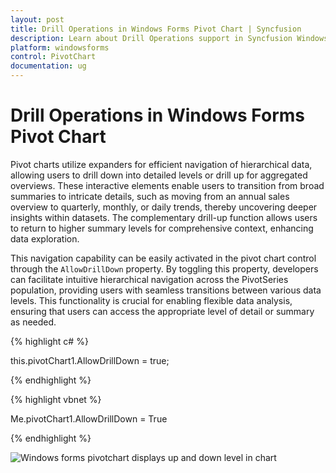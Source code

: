 ```yaml
---
layout: post
title: Drill Operations in Windows Forms Pivot Chart | Syncfusion
description: Learn about Drill Operations support in Syncfusion Windows Forms Pivot Chart control and more details.
platform: windowsforms
control: PivotChart
documentation: ug
---
```


# Drill Operations in Windows Forms Pivot Chart

Pivot charts utilize expanders for efficient navigation of hierarchical data, allowing users to drill down into detailed levels or drill up for aggregated overviews. These interactive elements enable users to transition from broad summaries to intricate details, such as moving from an annual sales overview to quarterly, monthly, or daily trends, thereby uncovering deeper insights within datasets. The complementary drill-up function allows users to return to higher summary levels for comprehensive context, enhancing data exploration.

This navigation capability can be easily activated in the pivot chart control through the `AllowDrillDown` property. By toggling this property, developers can facilitate intuitive hierarchical navigation across the PivotSeries population, providing users with seamless transitions between various data levels. This functionality is crucial for enabling flexible data analysis, ensuring that users can access the appropriate level of detail or summary as needed.

{% highlight c# %}

this.pivotChart1.AllowDrillDown = true;

{% endhighlight %}

{% highlight vbnet %}

Me.pivotChart1.AllowDrillDown = True

{% endhighlight %}

![Windows forms pivotchart displays up and down level in chart](Drill-UpDown-Level_images/Drill-UpDown-Level_img1.png)
